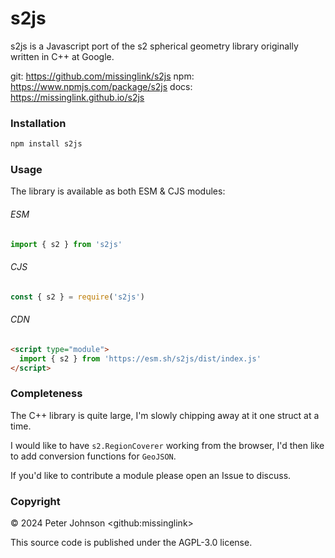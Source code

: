 # s2js

s2js is a Javascript port of the s2 spherical geometry library originally written in C++ at Google.

git: https://github.com/missinglink/s2js
npm: https://www.npmjs.com/package/s2js
docs: https://missinglink.github.io/s2js

### Installation

```bash
npm install s2js
```

### Usage

The library is available as both ESM & CJS modules:

###### ESM

```js
import { s2 } from 's2js'
```

###### CJS

```js
const { s2 } = require('s2js')
```

###### CDN

```html
<script type="module">
  import { s2 } from 'https://esm.sh/s2js/dist/index.js'
</script>
```

### Completeness

The C++ library is quite large, I'm slowly chipping away at it one struct at a time.

I would like to have `s2.RegionCoverer` working from the browser, I'd then like to add conversion functions for `GeoJSON`.

If you'd like to contribute a module please open an Issue to discuss.

### Copyright

© 2024 Peter Johnson &lt;github:missinglink&gt;

This source code is published under the AGPL-3.0 license.
